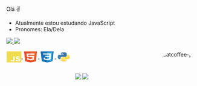 Olá ✌

- Atualmente estou estudando JavaScript
- Pronomes: Ela/Dela

<div align="">
 <a href="https://github.com/xEduardax">
  <img height="150em" src="https://github-readme-stats.vercel.app/api/top-langs/?username=xEduardax&layout=compact&langs_count=7&theme=tokyonight"/>
  <img height="150em" src="https://github-readme-stats.vercel.app/api?username=xEduardax&show_icons=true&theme=tokyonight&include_all_commits=true&count_private=true"/>
</div>

 <div style="display: inline_block"><br>
  <img align="center" alt="Eduarda-Js" height="30" width="40" src="https://raw.githubusercontent.com/devicons/devicon/master/icons/javascript/javascript-plain.svg">
  <img align="center" alt="Eduarda-HTML" height="30" width="40" src="https://raw.githubusercontent.com/devicons/devicon/master/icons/html5/html5-original.svg">
  <img align="center" alt="Eduarda-CSS" height="30" width="40" src="https://raw.githubusercontent.com/devicons/devicon/master/icons/css3/css3-original.svg">
  <img align="center" alt="Eduarda-Python" height="30" width="40" src="https://raw.githubusercontent.com/devicons/devicon/master/icons/python/python-original.svg">
  <img align="right" alt="catcoffee-pic" height="150" style="border-radius:50px;" src="https://media.giphy.com/media/ES4Vcv8zWfIt2/giphy.gif?cid=ecf05e47p9fj9nn4xsxgqy3ekxpfr8pur3ba3ocfhly2pws4&rid=giphy.gif&ct=g">
</div>

 ##
 
 <div align="center">
  <a href = "mailto:contatorafaballerini@gmail.com"><img src="https://img.shields.io/badge/-Gmail-%23333?style=for-the-badge&logo=gmail&logoColor=white" target="_blank"></a>
  <a href="https://www.linkedin.com/in/rafaella-ballerini-45875016a" target="_blank"><img src="https://img.shields.io/badge/-LinkedIn-%230077B5?style=for-the-badge&logo=linkedin&logoColor=white" target="_blank"></a> 
 </div>
